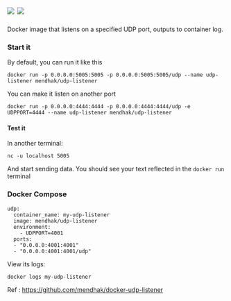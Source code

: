 # [![](https://images.microbadger.com/badges/image/hello2parikshit/docker-udp-listener.svg)](https://microbadger.com/images/hello2parikshit/docker-udp-listener "Get your own image badge on microbadger.com") [![](https://images.microbadger.com/badges/version/hello2parikshit/docker-udp-listener.svg)](https://microbadger.com/images/hello2parikshit/docker-udp-listener "Get your own version badge on microbadger.com")

Docker image that listens on a specified UDP port, outputs to container log.

### Start it

By default, you can run it like this

    docker run -p 0.0.0.0:5005:5005 -p 0.0.0.0:5005:5005/udp --name udp-listener mendhak/udp-listener

You can make it listen on another port

    docker run -p 0.0.0.0:4444:4444 -p 0.0.0.0:4444:4444/udp -e UDPPORT=4444 --name udp-listener mendhak/udp-listener

#### Test it

In another terminal:

    nc -u localhost 5005

And start sending data.  You should see your text reflected in the `docker run` terminal


### Docker Compose

```
udp:
  container_name: my-udp-listener
  image: mendhak/udp-listener
  environment:
    - UDPPORT=4001
  ports:
  - "0.0.0.0:4001:4001"
  - "0.0.0.0:4001:4001/udp"

```

View its logs:

    docker logs my-udp-listener


Ref : https://github.com/mendhak/docker-udp-listener